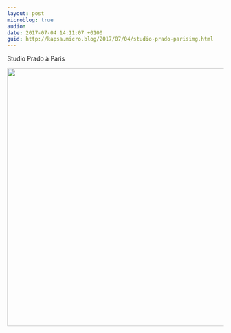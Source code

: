 ```yaml
---
layout: post
microblog: true
audio: 
date: 2017-07-04 14:11:07 +0100
guid: http://kapsa.micro.blog/2017/07/04/studio-prado-parisimg.html
---
```

Studio Prado à Paris

<img src="http://kapsa.micro.blog/uploads/2017/97c1b79cec.jpg" width="600" height="600" style="height: auto" />
